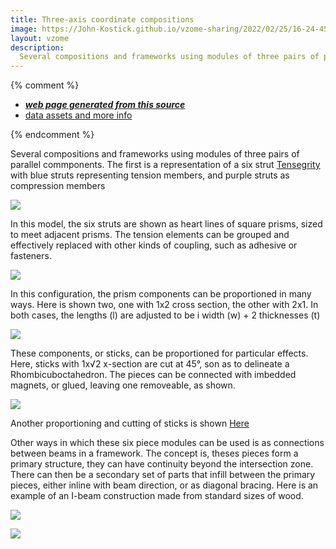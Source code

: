 ```yaml
---
title: Three-axis coordinate compositions
image: https://John-Kostick.github.io/vzome-sharing/2022/02/25/16-24-45-6-strut-tensegrity/6-strut-tensegrity.png
layout: vzome
description:
  Several compositions and frameworks using modules of three pairs of parallel commponents.
---
```


{% comment %}
 - [***web page generated from this source***][post]
 - [data assets and more info][github]

[post]: <https://John-Kostick.github.io/vzome-sharing/2022/02/25/6-strut-tensegrity-16-24-45.html>
[github]: <https://github.com/John-Kostick/vzome-sharing/tree/main/2022/02/25/16-24-45-6-strut-tensegrity/>
{% endcomment %}

  Several compositions and frameworks using modules of three pairs of parallel commponents. The first is a representation of a six strut [Tensegrity](https://en.wikipedia.org/wiki/Tensegrity) with blue struts representing tension members, and purple struts as compression members

<vzome-viewer style="width: 100%; height: 100vh;"
       src="https://John-Kostick.github.io/vzome-sharing/2022/02/25/16-24-45-6-strut-tensegrity/6-strut-tensegrity.vZome" >
  <img src="https://John-Kostick.github.io/vzome-sharing/2022/02/25/16-24-45-6-strut-tensegrity/6-strut-tensegrity.png" />
</vzome-viewer>

In this model, the six struts are shown as heart lines of square prisms, sized to meet adjacent prisms.  The tension elements can be grouped and effectively replaced with other kinds of coupling, such as adhesive or fasteners.  

<vzome-viewer style="width: 100%; height: 65vh;"
       src="https://John-Kostick.github.io/vzome-sharing/2022/04/19/13-42-28-6-strut-tensegrity-condensed-3/6-strut-tensegrity-condensed-3.vZome" >
  <img src="https://John-Kostick.github.io/vzome-sharing/2022/04/19/13-42-28-6-strut-tensegrity-condensed-3/6-strut-tensegrity-condensed-3.png" />
</vzome-viewer>

In this configuration, the prism components can be proportioned in many ways.  Here is shown two, one with 1x2 cross section, the other with 2x1.  In both cases, the lengths (l) are adjusted to be i width (w) + 2 thicknesses (t)

<vzome-viewer style="width: 100%; height: 65vh;"
       src="https://John-Kostick.github.io/vzome-sharing/2022/04/18/12-07-38-Box-beams/Box-beams.vZome" >
  <img src="https://John-Kostick.github.io/vzome-sharing/2022/04/18/12-07-38-Box-beams/Box-beams.png" />
</vzome-viewer>

These components, or sticks, can be proportioned for particular effects. Here, sticks with 1x√2 x-section are cut at 45°, son as to delineate a Rhombicuboctahedron.  The pieces can be connected with imbedded magnets, or glued, leaving  one removeable, as shown.  

<vzome-viewer style="width: 100%; height: 65vh;"
       src="https://John-Kostick.github.io/vzome-sharing/2022/04/19/14-01-36-Rhombicuboctahedron-blocks/Rhombicuboctahedron-blocks.vZome" >
  <img src="https://John-Kostick.github.io/vzome-sharing/2022/04/19/14-01-36-Rhombicuboctahedron-blocks/Rhombicuboctahedron-blocks.png" />
</vzome-viewer>

Another proportioning and cutting of sticks is shown [Here](http://www.kosticks.com/triacontahedron-box.html)

Other ways in which these six piece modules can be used is as connections between beams in a framework.  The concept is, theses pieces form a primary structure, they can have continuity beyond the intersection zone.  There can then be a secondary set of parts that infill between the primary pieces, either inline with beam direction, or as diagonal bracing.  Here is an example of an I-beam construction made from standard sizes of wood.  

<vzome-viewer style="width: 100%; height: 65vh;"
      src="https://John-Kostick.github.io/vzome-sharing/2022/04/19/14-31-26-I-beam/I-beam.vZome" >
 <img src="https://John-Kostick.github.io/vzome-sharing/2022/04/19/14-31-26-I-beam/I-beam.png" />
</vzome-viewer>

<vzome-viewer style="width: 100%; height: 65vh;"
       src="https://John-Kostick.github.io/vzome-sharing/2022/04/19/14-33-02-Box-beam-1x2 /Box-beam-1x2 .vZome" >
  <img src="https://John-Kostick.github.io/vzome-sharing/2022/04/19/14-33-02-Box-beam-1x2 /Box-beam-1x2 .png" />
</vzome-viewer>


